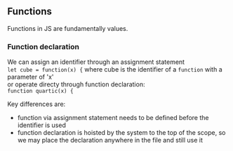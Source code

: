 ## Functions

Functions in JS are fundamentally values.

### Function declaration
We can assign an identifier through an assignment statement\
`let cube = function(x) {` where cube is the identifier of a `function` with a parameter of 'x'\
or operate directy through function declaration:\
`function quartic(x) {` 

Key differences are:
  - function via assignment statement needs to be defined before the identifier is used
  - function declaration is hoisted by the system to the top of the scope, so we may place the declaration anywhere in the file and still use it

